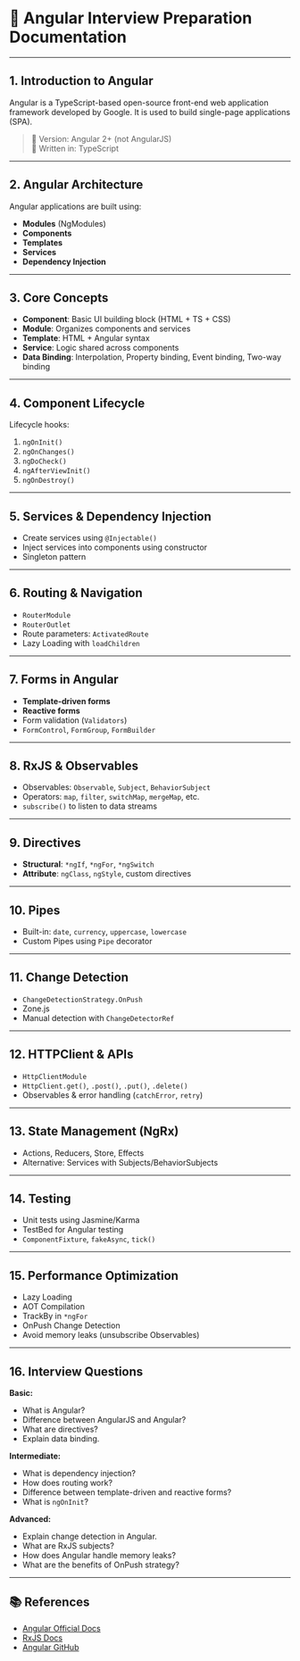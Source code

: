 # 📘 Angular Interview Preparation Documentation
---

## 1. Introduction to Angular

Angular is a TypeScript-based open-source front-end web application framework developed by Google. It is used to build single-page applications (SPA).

> 🔹 Version: Angular 2+ (not AngularJS)  
> 🔹 Written in: TypeScript

---

## 2. Angular Architecture

Angular applications are built using:

- **Modules** (NgModules)
- **Components**
- **Templates**
- **Services**
- **Dependency Injection**

---

## 3. Core Concepts

- **Component**: Basic UI building block (HTML + TS + CSS)
- **Module**: Organizes components and services
- **Template**: HTML + Angular syntax
- **Service**: Logic shared across components
- **Data Binding**: Interpolation, Property binding, Event binding, Two-way binding

---

## 4. Component Lifecycle

Lifecycle hooks:

1. `ngOnInit()`
2. `ngOnChanges()`
3. `ngDoCheck()`
4. `ngAfterViewInit()`
5. `ngOnDestroy()`

---

## 5. Services & Dependency Injection

- Create services using `@Injectable()`
- Inject services into components using constructor
- Singleton pattern

---

## 6. Routing & Navigation

- `RouterModule`
- `RouterOutlet`
- Route parameters: `ActivatedRoute`
- Lazy Loading with `loadChildren`

---

## 7. Forms in Angular

- **Template-driven forms**
- **Reactive forms**
- Form validation (`Validators`)
- `FormControl`, `FormGroup`, `FormBuilder`

---

## 8. RxJS & Observables

- Observables: `Observable`, `Subject`, `BehaviorSubject`
- Operators: `map`, `filter`, `switchMap`, `mergeMap`, etc.
- `subscribe()` to listen to data streams

---

## 9. Directives

- **Structural**: `*ngIf`, `*ngFor`, `*ngSwitch`
- **Attribute**: `ngClass`, `ngStyle`, custom directives

---

## 10. Pipes

- Built-in: `date`, `currency`, `uppercase`, `lowercase`
- Custom Pipes using `Pipe` decorator

---

## 11. Change Detection

- `ChangeDetectionStrategy.OnPush`
- Zone.js
- Manual detection with `ChangeDetectorRef`

---

## 12. HTTPClient & APIs

- `HttpClientModule`
- `HttpClient.get()`, `.post()`, `.put()`, `.delete()`
- Observables & error handling (`catchError`, `retry`)

---

## 13. State Management (NgRx)

- Actions, Reducers, Store, Effects
- Alternative: Services with Subjects/BehaviorSubjects

---

## 14. Testing

- Unit tests using Jasmine/Karma
- TestBed for Angular testing
- `ComponentFixture`, `fakeAsync`, `tick()`

---

## 15. Performance Optimization

- Lazy Loading
- AOT Compilation
- TrackBy in `*ngFor`
- OnPush Change Detection
- Avoid memory leaks (unsubscribe Observables)

---

## 16. Interview Questions

**Basic:**

- What is Angular?
- Difference between AngularJS and Angular?
- What are directives?
- Explain data binding.

**Intermediate:**

- What is dependency injection?
- How does routing work?
- Difference between template-driven and reactive forms?
- What is `ngOnInit`?

**Advanced:**

- Explain change detection in Angular.
- What are RxJS subjects?
- How does Angular handle memory leaks?
- What are the benefits of OnPush strategy?

---

## 📚 References

- [Angular Official Docs](https://angular.io/docs)
- [RxJS Docs](https://rxjs.dev/)
- [Angular GitHub](https://github.com/angular/angular)

